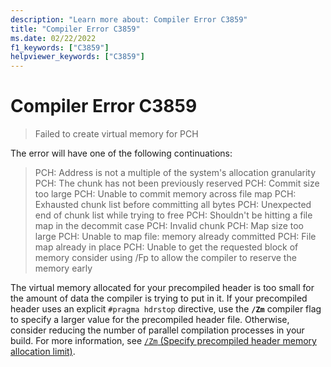 ```yaml
---
description: "Learn more about: Compiler Error C3859"
title: "Compiler Error C3859"
ms.date: 02/22/2022
f1_keywords: ["C3859"]
helpviewer_keywords: ["C3859"]
---
```

# Compiler Error C3859

> Failed to create virtual memory for PCH

The error will have one of the following continuations:
>PCH: Address is not a multiple of the system's allocation granularity
>PCH: The chunk has not been previously reserved
>PCH: Commit size too large
>PCH: Unable to commit memory across file map
>PCH: Exhausted chunk list before committing all bytes
>PCH: Unexpected end of chunk list while trying to free
>PCH: Shouldn't be hitting a file map in the decommit case
>PCH: Invalid chunk
>PCH: Map size too large
>PCH: Unable to map file: memory already committed
>PCH: File map already in place
>PCH: Unable to get the requested block of memory
>consider using /Fp to allow the compiler to reserve the memory early

The virtual memory allocated for your precompiled header is too small for the amount of data the compiler is trying to put in it. If your precompiled header uses an explicit `#pragma hdrstop` directive, use the **`/Zm`** compiler flag to specify a larger value for the precompiled header file. Otherwise, consider reducing the number of parallel compilation processes in your build. For more information, see [`/Zm` (Specify precompiled header memory allocation limit)](../../build/reference/zm-specify-precompiled-header-memory-allocation-limit.md).

